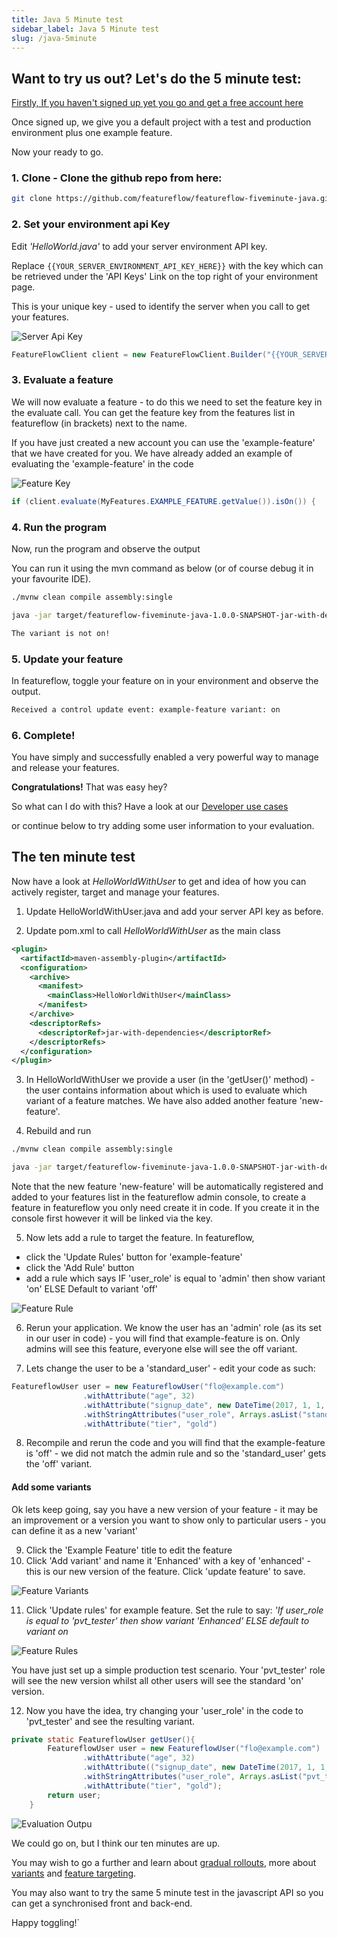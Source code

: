```yaml
---
title: Java 5 Minute test
sidebar_label: Java 5 Minute test
slug: /java-5minute
---
```


## Want to try us out? Let's do the 5 minute test:

[Firstly, If you haven't signed up yet you go and get a free account here](https://app.featureflow.io/)

Once signed up, we give you a default project with a test and production environment plus one example feature.

Now your ready to go.

### 1. Clone - Clone the github repo from here:

```bash
git clone https://github.com/featureflow/featureflow-fiveminute-java.git
```

### 2. Set your environment api Key

Edit _'HelloWorld.java'_ to add your server environment API key.

Replace `{{YOUR_SERVER_ENVIRONMENT_API_KEY_HERE}}` with the key which can be retrieved under the 'API Keys' Link on the top right of your environment page.

This is your unique key - used to identify the server when you call to get your features.

![Server Api Key](/img/java-5minute-1.png)

```java
FeatureFlowClient client = new FeatureFlowClient.Builder("{{YOUR_SERVER_ENVIRONMENT_API_KEY_HERE}}")
```

### 3. Evaluate a feature
We will now evaluate a feature - to do this we need to set the feature key in the evaluate call. You can get the feature key from the features list in featureflow (in brackets) next to the name.

If you have just created a new account you can use the 'example-feature' that we have created for you. We have already added an example of evaluating the 'example-feature' in the code

![Feature Key](/img/java-5minute-2.png)

```java
if (client.evaluate(MyFeatures.EXAMPLE_FEATURE.getValue()).isOn()) {
```

### 4. Run the program

Now, run the program and observe the output

You can run it using the mvn command as below (or of course debug it in your favourite IDE).

```bash
./mvnw clean compile assembly:single

java -jar target/featureflow-fiveminute-java-1.0.0-SNAPSHOT-jar-with-dependencies.jar
```

```bash
The variant is not on!
```

### 5. Update your feature

In featureflow, toggle your feature on in your environment and observe the output.

```bash
Received a control update event: example-feature variant: on
```

### 6. Complete! 

You have simply and successfully enabled a very powerful way to manage and release your features.

__Congratulations!__ That was easy hey?

So what can I do with this? Have a look at our [Developer use cases](http://www.featureflow.io/)

or continue below to try adding some user information to your evaluation.

## The ten minute test

Now have a look at _HelloWorldWithUser_ to get and idea of how you can actively register, target and manage your features.

1. Update HelloWorldWithUser.java and add your server API key as before.

2. Update pom.xml to call _HelloWorldWithUser_ as the main class

```xml
<plugin>
  <artifactId>maven-assembly-plugin</artifactId>
  <configuration>
    <archive>
      <manifest>
        <mainClass>HelloWorldWithUser</mainClass>
      </manifest>
    </archive>
    <descriptorRefs>
      <descriptorRef>jar-with-dependencies</descriptorRef>
    </descriptorRefs>
  </configuration>
</plugin>
```

3. In HelloWorldWithUser we provide a user (in the 'getUser()' method) - the user contains information about which is used to evaluate which variant of a feature matches. We have also added another feature 'new-feature'.

4. Rebuild and run

```bash
./mvnw clean compile assembly:single

java -jar target/featureflow-fiveminute-java-1.0.0-SNAPSHOT-jar-with-dependencies.jar
```


Note that the new feature 'new-feature' will be automatically registered and added to your features list in the featureflow admin console, to create a feature in featureflow you only need create it in code. If you create it in the console first however it will be linked via the key.

5. Now lets add a rule to target the feature. In featureflow,

* click the 'Update Rules' button for 'example-feature' 
* click the 'Add Rule' button 
* add a rule which says IF 'user_role' is equal to 'admin' then show variant 'on' ELSE Default to variant 'off'

![Feature Rule](/img/java-5minute-3.png)

6. Rerun your application. We know the user has an 'admin' role (as its set in our user in code) - you will find that example-feature is on. Only admins will see this feature, everyone else will see the off variant.

7. Lets change the user to be a 'standard_user' - edit your code as such:

```java
FeatureflowUser user = new FeatureflowUser("flo@example.com")
                .withAttribute("age", 32)
                .withAttribute("signup_date", new DateTime(2017, 1, 1, 12, 0, 0, 0))
                .withStringAttributes("user_role", Arrays.asList("standard_user"))
                .withAttribute("tier", "gold")
```

8. Recompile and rerun the code and you will find that the example-feature is 'off' - we did not match the admin rule and so the 'standard_user' gets the 'off' variant.

#### Add some variants
Ok lets keep going, say you have a new version of your feature - it may be an improvement or a version you want to show only to particular users - you can define it as a new 'variant'

9. Click the 'Example Feature' title to edit the feature
10. Click 'Add variant' and name it 'Enhanced' with a key of 'enhanced' - this is our new version of the feature. Click 'update feature' to save.

![Feature Variants](/img/java-5minute-4.png)

11. Click 'Update rules' for example feature. Set the rule to say:
    _'If user_role is equal to 'pvt_tester' then show variant 'Enhanced' ELSE default to variant on_

![Feature Rules](/img/java-5minute-5.png)

You have just set up a simple production test scenario. Your 'pvt_tester' role will see the new version whilst all other users will see the standard 'on' version.

12. Now you have the idea, try changing your 'user_role' in the code to 'pvt_tester' and see the resulting variant.

```java
private static FeatureflowUser getUser(){
        FeatureflowUser user = new FeatureflowUser("flo@example.com")
                .withAttribute("age", 32)
                .withAttribute(("signup_date", new DateTime(2017, 1, 1, 12, 0, 0, 0))
                .withStringAttributes("user_role", Arrays.asList("pvt_tester"))
                .withAttribute("tier", "gold");
        return user;
    }
```

![Evaluation Outpu](/img/java-5minute-6.png)

We could go on, but I think our ten minutes are up.

You may wish to go a further and learn about [gradual rollouts](/gradual-rollouts), more about [variants](/managing-feature-variants) and [feature targeting](/targeting-features).

You may also want to try the same 5 minute test in the javascript API so you can get a synchronised front and back-end.

Happy toggling!`

